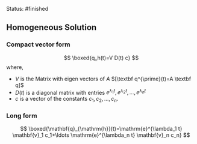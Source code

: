Status: #finished 
## Homogeneous Solution 
### Compact vector form 

$$
\boxed{q_h(t)=V D(t) c}
$$
where,
- $V$ is the Matrix with eigen vectors of $A$ $[\textbf q^{\prime}(t)=A \textbf q]$
- $D(t)$ is a diagonal matrix with entries $e^{\lambda_1 t}, e^{\lambda_2 t}, \ldots, e^{\lambda_n t}$
- $c$ is a vector of the constants $c_1, c_2, \ldots, c_n$.
### Long form 

$$
\boxed{\mathbf{q}_{\mathrm{h}}(t)=\mathrm{e}^{\lambda_1 t} \mathbf{v}_1 c_1+\ldots \mathrm{e}^{\lambda_n t} \mathbf{v}_n c_n}
$$







